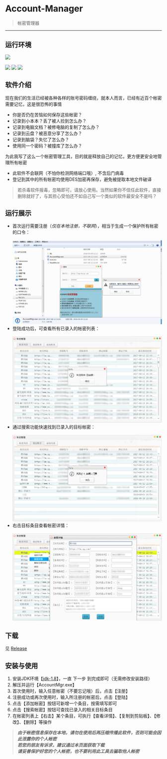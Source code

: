 # Account-Manager
> 帐密管理器

------


## 运行环境

![](https://img.shields.io/badge/JDK-1.8%2B-brightgreen.svg)

![](https://img.shields.io/badge/Platform-Windows%20x64-brightgreen.svg)  ![](https://img.shields.io/badge/Platform-Mac%20x64-brightgreen.svg)  ![](https://img.shields.io/badge/Platform-Linux%20x64-brightgreen.svg) 


## 软件介绍

现在我们的生活已经被各种各样的账号密码缠绕，就本人而言，已经有近百个帐密需要记忆，这是很恐怖的事情

- 你是否仍在苦恼如何保存这些帐密？
- 记录到小本本？丢了被人捡到怎么办？
- 记录到电脑文档？被修电脑的复制了怎么办？
- 记录到云盘？被恶意分享了怎么办？
- 记录到脑袋？失忆了怎么办？
- 使用同一个密码？被撞库了怎么办？

为此我写了这么一个帐密管理工具，目的就是释放自己的记忆，更方便更安全地管理所有帐密

- 此软件不会联网（不怕你检测网络端口哦）, 不含后门病毒
- 登记到其中的所有帐密均使用DES加密再保存，避免被提取本地文件破译


> 若杀毒软件报毒，忽略即可，请放心使用。当然如果你不信任此软件，直接删除就好了，与其担心受怕还不如自己写一个类似的软件最安全不是吗？

      
## 运行展示

- 首次运行需要注册（*仅在本地注册，不联网*），相当于生成一个保护所有帐密的口令：<br/><br/>![本地注册](./imgs/01-本地注册.png)
- 登陆成功后，可查看所有已录入的帐密列表：<br/><br/>![主界面](./imgs/02-主界面.png)
- 通过搜索功能快速找到已录入的目标帐密：<br/><br/>![搜索界面](./imgs/03-搜索结果.png)
- 右击目标条目查看帐密详情：<br/><br/>![查看详情](./imgs/04-查看详情.png)


## 下载

见 [Release](https://github.com/lyy289065406/account-mgr/releases/)


## 安装与使用

1. 安装JDK环境【[jdk-1.8](https://github.com/lyy289065406/environment/tree/master/environment/java/JDK/windows/x64/jdk-8u191-windows-x64.exe)】，一直 下一步 到完成即可（无需修改安装路径）
2. 解压并运行【AccountMgr.exe】
3. 首次使用时，输入任意帐密（不要忘记哦）后，点击【注册】
4. 注册成功或再次使用时，输入所注册的帐密后，点击【登陆】
5. 点击【添加帐密】按钮可新增一个条目，按需填写即可
6. 点击【搜索帐密】按钮可查找已录入的相关目标条目
7. 在帐密列表上【右击】某个条目，可执行【查看详情】、【复制到剪贴板】、【修改】、【删除】等操作
   
> ***由于帐密信息保存在本地，请勿在使用后再压缩传播此软件，否则可能会因此泄露你的个人帐密***<br/>
> ***若您的朋友有诉求，建议通过本页面获取下载***<br/>
> ***请妥善保护好您的个人帐密，也不要利用此工具去骗取他人帐密***<br/>

